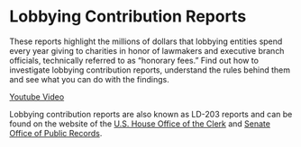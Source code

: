 <h1>Lobbying Contribution Reports</h1>

These reports highlight the millions of dollars that lobbying entities spend every year giving to charities in honor of lawmakers and executive branch officials, technically referred to as “honorary fees.” Find out how to investigate lobbying contribution reports, understand the rules behind them and see what you can do with the findings.

<a href="http://www.youtube.com/embed/qkP27LVFyUo">Youtube Video</a>

Lobbying contribution reports are also known as LD-203 reports and can be found on the website of the <a href= "http://disclosures.house.gov/ld/ldsearch.aspx">U.S. House Office of the Clerk</a>
and <a href="http://soprweb.senate.gov/index.cfm?event=lobbyistselectfields">Senate Office of Public Records</a>.
